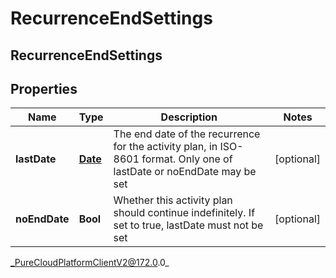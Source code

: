 # RecurrenceEndSettings

## RecurrenceEndSettings

## Properties

|Name | Type | Description | Notes|
|------------ | ------------- | ------------- | -------------|
| **lastDate** | [**Date**](Date) | The end date of the recurrence for the activity plan, in ISO-8601 format. Only one of lastDate or noEndDate may be set | [optional] |
| **noEndDate** | **Bool** | Whether this activity plan should continue indefinitely. If set to true, lastDate must not be set | [optional] |



_PureCloudPlatformClientV2@172.0.0_
